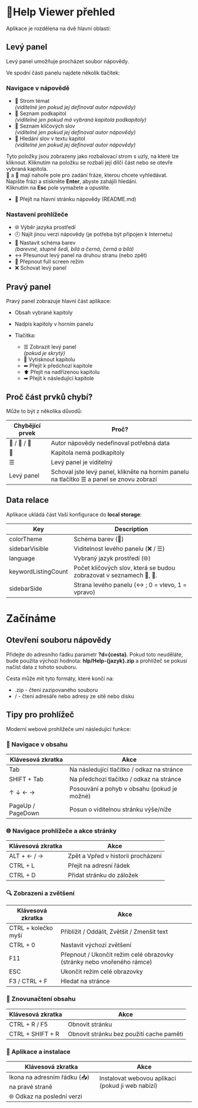 # &#128214;Help Viewer přehled

Aplikace je rozdělena na dvě hlavní oblasti:

## Levý panel

Levý panel umožňuje procházet soubor nápovědy.

Ve spodní části panelu najdete několik tlačítek:

### Navigace v nápovědě

  - &#x1F4D6; Strom témat  
    *(viditelné jen pokud jej definoval autor nápovědy)*
  - &#x1F516; Seznam podkapitol  
    *(viditelné jen pokud má vybraná kapitola podkapitoly)*
  - &#x1F4C7; Seznam klíčových slov  
    *(viditelné jen pokud jej definoval autor nápovědy)*
  - &#x1F50E; Hledání slov v textu kapitol  
    *(viditelné jen pokud jej definoval autor nápovědy)*

  Tyto položky jsou zobrazeny jako rozbalovací strom s uzly, na které lze kliknout. Kliknutím na položku se rozbalí její dílčí část nebo se otevře vybraná kapitola.  
  &#x1F4C7; a &#x1F50E; mají nahoře pole pro zadání fráze, kterou chcete vyhledávat.  
  Napište frázi a stiskněte **Enter**, abyste zahájili hledání.  
  Kliknutím na **Esc** pole vymažete a opustíte.

  - &#x1F3E1; Přejít na hlavní stránku nápovědy (README.md)

### Nastavení prohlížeče

  - &#x1F310; Výběr jazyka prostředí
  - 🕘 Najít jinou verzi nápovědy (je potřeba být připojen k Internetu)
  - &#127912; Nastavit schéma barev  
    *(barevné, stupně šedi, bílá a černá, černá a bílá)*
  - &#8596; Přesunout levý panel na druhou stranu (nebo zpět)
  - &#x1F532; Přepnout full screen režim
  - &#x274C;&#xFE0E; Schovat levý panel

## Pravý panel

Pravý panel zobrazuje hlavní část aplikace:

- Obsah vybrané kapitoly
- Nadpis kapitoly v horním panelu
- Tlačítka:

  - &#x2630; Zobrazit levý panel  
    *(pokud je skrytý)*
  - &#x1F4C4; Vytisknout kapitolu
  - &#x2B05; Přejít k předchozí kapitole
  - &#x2B06; Přejít na nadřízenou kapitolu
  - &#x27A1; Přejít k následující kapitole
  
## Proč část prvků chybí?

Může to být z několika důvodů:

| Chybějící prvek | Proč? |
|---|---|
| &#x1F4D6; / &#x1F4C7; / &#x1F50E; | Autor nápovědy nedefinoval potřebná data |
| &#x1F516; | Kapitola nemá podkapitoly |
| &#x2630; | Levý panel je viditelný |
| Levý panel | Schoval jste levý panel, klikněte na horním panelu na tlačítko ☰ a panel se znovu zobrazí |

## Data relace

Aplikace ukládá část Vaší konfigurace do **local storage**:

| Key | Description |
|---|---|
| colorTheme | Schéma barev (&#127912;) |
| sidebarVisible | Viditelnost levého panelu (&#x274C;&#xFE0E; / &#x2630;) |
| language | Vybraný jazyk prostředí (&#x1F310;) |
| keywordListingCount | Počet klíčových slov, která se budou zobrazovat v seznamech &#x1F4C7;, &#x1F50E;. |
| sidebarSide | Strana levého panelu (&#8596; ; 0 = vlevo, 1 = vpravo) |

# Začínáme

## Otevření souboru nápovědy

Přidejte do adresního řádku parametr **?d={cesta}**. 
Pokud toto neuděláte, bude použita výchozí hodnota: **hlp/Help-{jazyk}.zip** a prohlížeč se pokusí načíst data z tohoto souboru.

Cesta může mít tyto formáty, které končí na:

- .zip - čtení zazipovaného souboru
- / - čtení adresáře nebo adresy ze sítě nebo disku

## Tipy pro prohlížeč

Moderní webové prohlížeče umí následující funkce:

### 🧭 Navigace v obsahu

| Klávesová zkratka | Akce |
|---|---|
| Tab | Na následující tlačítko / odkaz na stránce |
| SHIFT + Tab | Na předchozí tlačítko / odkaz na stránce |
| ↑ ↓ ← → | Posouvání a pohyb v obsahu (pokud je možné) |
| PageUp / PageDown | Posun o viditelnou stránku výše/níže |

### &#127760; Navigace prohlížeče a akce stránky

| Klávesová zkratka | Akce |
|---|---|
| ALT + ← / → | Zpět a Vpřed v historii procházení |
| CTRL + L | Přejít na adresní řádek |
| CTRL + D | Přidat stránku do záložek |

### &#x1F50D; Zobrazení a zvětšení

| Klávesová zkratka | Akce |
|---|---|
| CTRL + kolečko myši | Přiblížit / Oddálit, Zvětšit / Zmenšit text |
| CTRL + 0 | Nastavit výchozí zvětšení |
| F11 | Přepnout / Ukončit režim celé obrazovky (stránky nebo vnořeného rámce) |
| ESC | Ukončit režim celé obrazovky |
| F3 / CTRL + F | Hledat na stránce |

### &#x1F501; Znovunačtení obsahu

| Klávesová zkratka | Akce |
|---|---|
| CTRL + R / F5 | Obnovit stránku |
| CTRL + SHIFT + R | Obnovit stránku bez použití cache paměti |

### &#x1F4BE; Aplikace a instalace

| Klávesová zkratka | Akce |
|---|---|
| Ikona na adresním řádku (&#x1F4E5;) na pravé straně | Instalovat webovou aplikaci (pokud ji web nabízí) |
| 🌐 Odkaz na poslední verzi | <span id="linkhereI"></span> |

<script>
  insertDownloadLink('linkhereI', '@ (_)');
</script>
